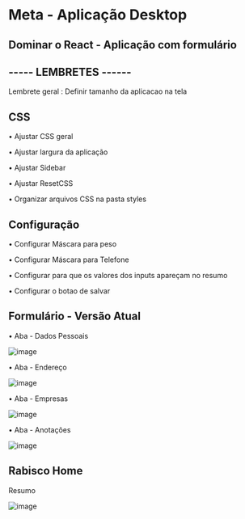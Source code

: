 # Meta - Aplicação Desktop 
## Dominar o React - Aplicação com formulário

## ----- LEMBRETES ------
<p> Lembrete geral : Definir tamanho da aplicacao na tela </p>

## CSS
<p> • Ajustar CSS geral </p>
<p> • Ajustar largura da aplicação </p>
<p> • Ajustar Sidebar </p>
<p> • Ajustar ResetCSS </p>
<p> • Organizar arquivos CSS na pasta styles </p>

## Configuração
<p> • Configurar Máscara para peso </p>
<p> • Configurar Máscara para Telefone </p>
<p> • Configurar para que os valores dos inputs apareçam no resumo </p>
<p> • Configurar o botao de salvar </p>

## Formulário - Versão Atual
<p> • Aba - Dados Pessoais </p>

![image](https://user-images.githubusercontent.com/66530386/163727483-6a9d2ec5-11d1-477f-8f9e-d421c60e36f2.png)

<p> • Aba - Endereço </p>

![image](https://user-images.githubusercontent.com/66530386/163727527-e0ed0f42-8d22-4066-8704-0f565aa571a7.png)

<p> • Aba - Empresas </p>

![image](https://user-images.githubusercontent.com/66530386/163727553-86449cc4-48fc-41b7-8f7b-02365234b41f.png)

<p> • Aba - Anotações </p>

![image](https://user-images.githubusercontent.com/66530386/163727596-c354f6e1-ec15-4d61-beed-0cbdd7be4e1e.png)

## Rabisco Home 
<p> Resumo </p>

![image](https://user-images.githubusercontent.com/66530386/163727717-c054d00d-f958-4f0e-b948-ab7dbd934848.png)

